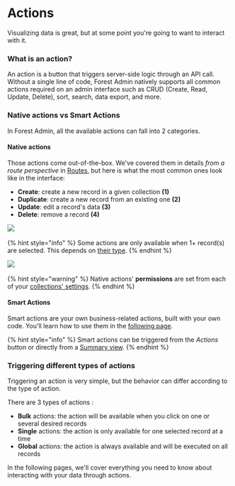 # Actions

Visualizing data is great, but at some point you're going to want to interact with it.

### What is an action? <a href="#what-is-an-action" id="what-is-an-action"></a>

An action is a button that triggers server-side logic through an API call. Without a single line of code, Forest Admin natively supports all common actions required on an admin interface such as CRUD (Create, Read, Update, Delete), sort, search, data export, and more.

### Native actions vs Smart Actions

In Forest Admin, all the available actions can fall into 2 categories.

#### Native actions

Those actions come out-of-the-box. We've covered them in details _from a route perspective_ in [Routes](broken-reference), but here is what the most common ones look like in the interface:

* **Create**: create a new record in a given collection **(1)**
* **Duplicate**: create a new record from an existing one **(2)**
* **Update**: edit a record's data **(3)**
* **Delete**: remove a record **(4)**

![](<../../.gitbook/assets/Capture d’écran 2019-07-01 à 12.31.54.png>)

{% hint style="info" %}
Some actions are only available when 1+ record(s) are selected. This depends on [their type](./#triggering-different-types-of-actions).
{% endhint %}

![](<../../.gitbook/assets/Capture d’écran 2019-07-01 à 12.36.29.png>)

{% hint style="warning" %}
Native actions' **permissions** are set from each of your [collections' settings](../manage-your-collection-settings.md#collection-permissions).
{% endhint %}

#### Smart Actions

Smart actions are your own business-related actions, built with your own code. You'll learn how to use them in the [following page](create-and-manage-smart-actions.md#what-is-a-smart-action).

{% hint style="info" %}
Smart actions can be triggered from the _Actions_ button or directly from a [Summary view](../../getting-started/master-your-ui/build-a-summary-view.md#acting-on-your-data).
{% endhint %}

### Triggering different types of actions

Triggering an action is very simple, but the behavior can differ according to the type of action.

There are 3 types of actions :

* **Bulk** actions: the action will be available when you click on one or several desired records
* **Single** actions: the action is only available for one selected record at a time
* **Global** actions: the action is always available and will be executed on all records



In the following pages, we'll cover everything you need to know about interacting with your data through actions.
